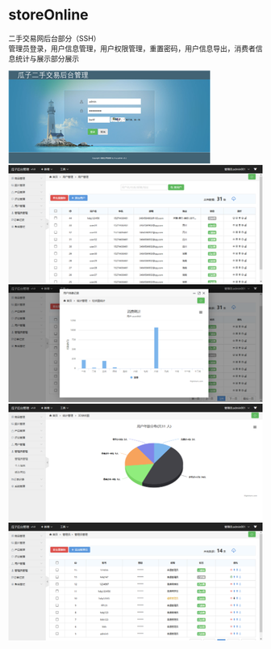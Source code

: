 # storeOnline
二手交易网后台部分（SSH）  
管理员登录，用户信息管理，用户权限管理，重置密码，用户信息导出，消费者信息统计与展示部分展示   

![](https://github.com/JSU20164206181/storeOnline/blob/master/%E4%BA%8C%E6%89%8B%E4%BA%A4%E6%98%93%E7%BD%911.png)  
![](https://github.com/JSU20164206181/storeOnline/blob/master/%E4%BA%8C%E6%89%8B%E4%BA%A4%E6%98%93%E7%BD%912.png)  
![](https://github.com/JSU20164206181/storeOnline/blob/master/%E4%BA%8C%E6%89%8B%E4%BA%A4%E6%98%93%E7%BD%913.png)  
![](https://github.com/JSU20164206181/storeOnline/blob/master/%E4%BA%8C%E6%89%8B%E4%BA%A4%E6%98%93%E7%BD%914.png)  
![](https://github.com/JSU20164206181/storeOnline/blob/master/%E4%BA%8C%E6%89%8B%E4%BA%A4%E6%98%93%E7%BD%915.png)  
